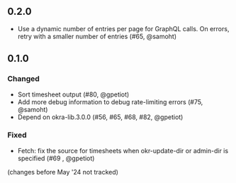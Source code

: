## 0.2.0

- Use a dynamic number of entries per page for GraphQL calls. On errors,
  retry with a smaller number of entries (#65, @samoht)

## 0.1.0

### Changed

- Sort timesheet output (#80, @gpetiot)
- Add more debug information to debug rate-limiting errors (#75, @samoht)
- Depend on okra-lib.3.0.0 (#56, #65, #68, #82, @gpetiot)

### Fixed

- Fetch: fix the source for timesheets when okr-update-dir or admin-dir is specified (#69 , @gpetiot)

(changes before May '24 not tracked)
